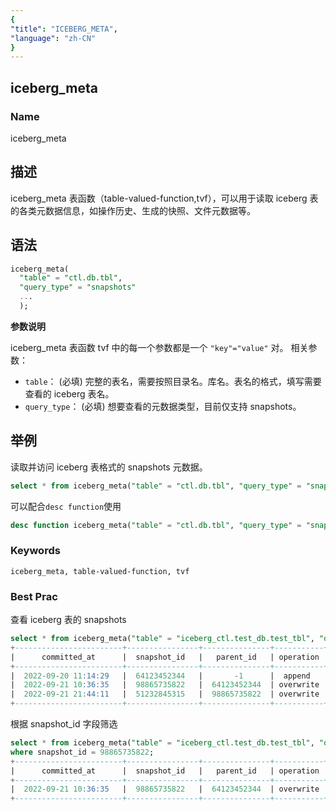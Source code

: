 ```yaml
---
{
"title": "ICEBERG_META",
"language": "zh-CN"
}
---
```


## iceberg_meta

### Name

iceberg_meta

## 描述

iceberg_meta 表函数（table-valued-function,tvf），可以用于读取 iceberg 表的各类元数据信息，如操作历史、生成的快照、文件元数据等。

## 语法
```sql
iceberg_meta(
  "table" = "ctl.db.tbl", 
  "query_type" = "snapshots"
  ...
  );
```

**参数说明**

iceberg_meta 表函数 tvf 中的每一个参数都是一个 `"key"="value"` 对。
相关参数：
- `table`： (必填) 完整的表名，需要按照目录名。库名。表名的格式，填写需要查看的 iceberg 表名。
- `query_type`： (必填) 想要查看的元数据类型，目前仅支持 snapshots。

## 举例

读取并访问 iceberg 表格式的 snapshots 元数据。

```sql
select * from iceberg_meta("table" = "ctl.db.tbl", "query_type" = "snapshots");

```

可以配合`desc function`使用

```sql
desc function iceberg_meta("table" = "ctl.db.tbl", "query_type" = "snapshots");
```

### Keywords

    iceberg_meta, table-valued-function, tvf

### Best Prac

查看 iceberg 表的 snapshots

```sql
select * from iceberg_meta("table" = "iceberg_ctl.test_db.test_tbl", "query_type" = "snapshots");
+------------------------+----------------+---------------+-----------+-------------------+------------------------------+
|      committed_at      |  snapshot_id   |   parent_id   | operation |   manifest_list   |            summary           |
+------------------------+----------------+---------------+-----------+-------------------+------------------------------+
|  2022-09-20 11:14:29   |  64123452344   |       -1      |  append   | hdfs:/path/to/m1  | {"flink.job-id":"xxm1", ...} |
|  2022-09-21 10:36:35   |  98865735822   |  64123452344  | overwrite | hdfs:/path/to/m2  | {"flink.job-id":"xxm2", ...} |
|  2022-09-21 21:44:11   |  51232845315   |  98865735822  | overwrite | hdfs:/path/to/m3  | {"flink.job-id":"xxm3", ...} |
+------------------------+----------------+---------------+-----------+-------------------+------------------------------+
```

根据 snapshot_id 字段筛选

```sql
select * from iceberg_meta("table" = "iceberg_ctl.test_db.test_tbl", "query_type" = "snapshots") 
where snapshot_id = 98865735822;
+------------------------+----------------+---------------+-----------+-------------------+------------------------------+
|      committed_at      |  snapshot_id   |   parent_id   | operation |   manifest_list   |            summary           |
+------------------------+----------------+---------------+-----------+-------------------+------------------------------+
|  2022-09-21 10:36:35   |  98865735822   |  64123452344  | overwrite | hdfs:/path/to/m2  | {"flink.job-id":"xxm2", ...} |
+------------------------+----------------+---------------+-----------+-------------------+------------------------------+
```
